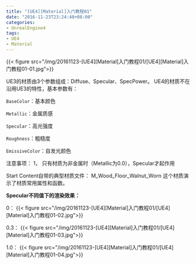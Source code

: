 ```yaml
---
title: "[UE4][Material]入门教程01"
date: "2016-11-23T23:24:40+08:00"
categories:
- UnrealEngine4
tags:
- UE4
- Material
---
```


{{< figure src="/img/20161123-[UE4][Material]入门教程01/[UE4][Material]入门教程01-01.jpg">}} 

UE3的材质由3个参数组成：Diffuse、Specular、SpecPower。
UE4的材质不在沿用UE3的特性，基本参数有：

`BaseColor`：基本颜色

`Metallic`：金属质感

`Specular`：高光强度

`Roughness`：粗糙度

`EmissiveColor`：自发光颜色


注意事项：
1，	只有材质为非金属时（Metallic为0.0），Specular才起作用


Start Content自带的典型材质文件：
M_Wood_Floor_Walnut_Worn
这个材质演示了材质常用属性和函数。

**Specular不同值下的渲染效果：**

0： 
{{< figure src="/img/20161123-[UE4][Material]入门教程01/[UE4][Material]入门教程01-02.jpg">}} 

0.3： 
{{< figure src="/img/20161123-[UE4][Material]入门教程01/[UE4][Material]入门教程01-03.jpg">}} 

1.0： 
{{< figure src="/img/20161123-[UE4][Material]入门教程01/[UE4][Material]入门教程01-04.jpg">}} 
